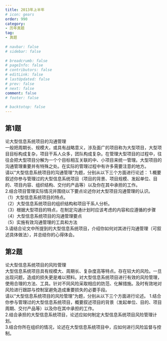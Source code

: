 ```yaml
---  
title: 2013年上半年  
# icon: gears  
order: 990  
category:  
- 历年真题  
tag:  
- 真题  
  
# navbar: false  
# sidebar: false  
  
# breadcrumb: false  
# pageInfo: false  
# contributors: false  
# editLink: false  
# lastUpdated: false  
# prev: false  
# next: false  
comment: false  
# footer: false  
  
# backtotop: false  
---  
```

## 第1题 ##

论大型信息系统项目的沟通管理  
一般把周期长、规模大，或具有战略意义，涉及面广的项目称为大型项目，大型项目目标构成复杂，项目干系人众多，团队构成复杂。在管理大型项目的过程中，往往会把大型项目分解为一个个目标相互关联的中、小项目来统一管理。大型项目的沟通管理重要并有特殊之处。在实际的管理过程中有许多需要注意的地方。  
请以“大型信息系统项目的沟通管理”为题，分别从以下三个方面进行论述： 1.概要叙述你参与管理过的大型信息系统项目（项目的背景、项目规模、发起单位、目的、项目内容、组织结构、交付的产品等）以及你在其中承担的工作。  
2.结合项目管理实际情况并围绕以下要点论述你对大型项目沟通管理的认识。  
（1）大型信息系统项目的特点。  
（2）大型信息系统项目的组织结构和项目干系人分析。  
（3）根据大型项目的特点，在制定沟通计划时应该考虑的内容和应遵循的步骤  
（4）大型信息系统项目的沟通管理要点  
（5）实施有效沟通管理的工具和方法  
3.请结合论文中所提到的大型信息系统项目，介绍你如何对其进行沟通管理（可叙述具体做法），并总结你的心得体会。  


## 第2题 ##

论大型信息系统项目的风险管理  
大型信息系统项目具有规模大、周期长、复杂度高等特点。存在较大的风险。一旦出现问题，造成的损失更是难以预料。对大型信息系统项目进行有效的风险管理，使用合理的方法、工具。针对不同风险采取相应的防范、化解措施。及时有效地对风险进行跟踪与控制室避免造成重要损失的必要手段。  
请以“大型信息系统项目的风险管理”为题，分别从以下三个方面进行论述。 1.结合你参与管理过的大型信息系统项目，概要叙述项目的背景（发起单位、目的、项目周期、交付产品等）以及你在其中承担的工作。  
2.结合承担的大型信息系统项目，论述应如何制定大型信息系统项目风险管理计划。  
3.结合你所在组织的情况，论述在大型信息系统项目中，应如何进行风险监督与控制。  


